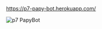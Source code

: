 https://p7-papy-bot.herokuapp.com/

![p7 PapyBot](https://user-images.githubusercontent.com/64534565/164780205-65558b88-80ce-4756-bf2b-b7ddc1e66952.png)
